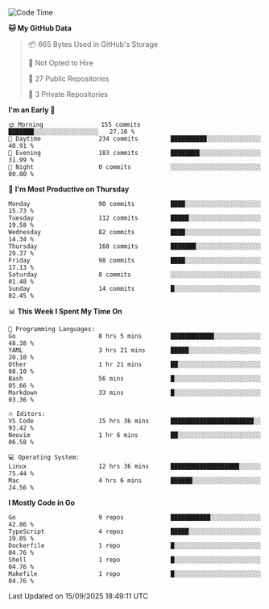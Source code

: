 <!--START_SECTION:waka-->
![Code Time](http://img.shields.io/badge/Code%20Time-1%2C480%20hrs%2027%20mins-blue)

**🐱 My GitHub Data** 

> 📦 665 Bytes Used in GitHub's Storage 
 > 
> 🚫 Not Opted to Hire
 > 
> 📜 27 Public Repositories 
 > 
> 🔑 3 Private Repositories 
 > 
**I'm an Early 🐤** 

```text
🌞 Morning                155 commits         ███████░░░░░░░░░░░░░░░░░░   27.10 % 
🌆 Daytime                234 commits         ██████████░░░░░░░░░░░░░░░   40.91 % 
🌃 Evening                183 commits         ████████░░░░░░░░░░░░░░░░░   31.99 % 
🌙 Night                  0 commits           ░░░░░░░░░░░░░░░░░░░░░░░░░   00.00 % 
```
📅 **I'm Most Productive on Thursday** 

```text
Monday                   90 commits          ████░░░░░░░░░░░░░░░░░░░░░   15.73 % 
Tuesday                  112 commits         █████░░░░░░░░░░░░░░░░░░░░   19.58 % 
Wednesday                82 commits          ████░░░░░░░░░░░░░░░░░░░░░   14.34 % 
Thursday                 168 commits         ███████░░░░░░░░░░░░░░░░░░   29.37 % 
Friday                   98 commits          ████░░░░░░░░░░░░░░░░░░░░░   17.13 % 
Saturday                 8 commits           ░░░░░░░░░░░░░░░░░░░░░░░░░   01.40 % 
Sunday                   14 commits          █░░░░░░░░░░░░░░░░░░░░░░░░   02.45 % 
```


📊 **This Week I Spent My Time On** 

```text
💬 Programming Languages: 
Go                       8 hrs 5 mins        ████████████░░░░░░░░░░░░░   48.38 % 
YAML                     3 hrs 21 mins       █████░░░░░░░░░░░░░░░░░░░░   20.10 % 
Other                    1 hr 21 mins        ██░░░░░░░░░░░░░░░░░░░░░░░   08.10 % 
Bash                     56 mins             █░░░░░░░░░░░░░░░░░░░░░░░░   05.66 % 
Markdown                 33 mins             █░░░░░░░░░░░░░░░░░░░░░░░░   03.36 % 

🔥 Editors: 
VS Code                  15 hrs 36 mins      ███████████████████████░░   93.42 % 
Neovim                   1 hr 6 mins         ██░░░░░░░░░░░░░░░░░░░░░░░   06.58 % 

💻 Operating System: 
Linux                    12 hrs 36 mins      ███████████████████░░░░░░   75.44 % 
Mac                      4 hrs 6 mins        ██████░░░░░░░░░░░░░░░░░░░   24.56 % 
```

**I Mostly Code in Go** 

```text
Go                       9 repos             ███████████░░░░░░░░░░░░░░   42.86 % 
TypeScript               4 repos             █████░░░░░░░░░░░░░░░░░░░░   19.05 % 
Dockerfile               1 repo              █░░░░░░░░░░░░░░░░░░░░░░░░   04.76 % 
Shell                    1 repo              █░░░░░░░░░░░░░░░░░░░░░░░░   04.76 % 
Makefile                 1 repo              █░░░░░░░░░░░░░░░░░░░░░░░░   04.76 % 
```




 Last Updated on 15/09/2025 18:49:11 UTC
<!--END_SECTION:waka-->
